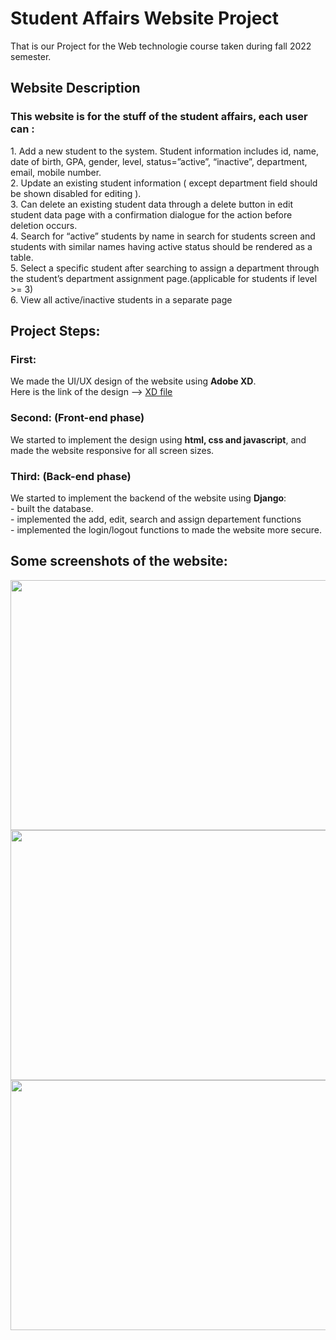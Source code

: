 # Student Affairs Website Project

That is our Project for the Web technologie course taken during fall 2022 semester.

<h2> Website Description</h2>
<h3>This website is for the stuff of the student affairs, each user can :</h3>
1. Add a new student to the system. Student information includes id, name,
date of birth, GPA, gender, level, status=”active”, “inactive”, department, email,
mobile number.</br>
2. Update an existing student information ( except department field should be
shown disabled for editing ).</br>
3. Can delete an existing student data through a delete button in edit student
data page with a confirmation dialogue for the action before deletion occurs.</br>
4. Search for “active” students by name in search for students screen and
students with similar names having active status should be rendered as a table.</br>
5. Select a specific student after searching to assign a department through
the student’s department assignment page.(applicable for students if level >= 3)</br>
6. View all active/inactive students in a separate page</br>

<h2>Project Steps: </h2>
<h3>First:</h3>
We made the UI/UX design of the website using <b>Adobe XD</b>.</br>
Here is the link of the design --> <a href="https://github.com/miraehab/Student-Affairs-Website-Project/blob/main/website-desgin.xd">XD file</a></br>
<h3>Second: (Front-end phase)</h3>
We started to implement the design using <b>html, css and javascript</b>, and made the website responsive for all screen sizes.</br>
<h3>Third: (Back-end phase)</h3>
We started to implement the backend of the website using <b>Django</b>: </br>
- built the database.</br>
- implemented the add, edit, search and assign departement functions</br>
- implemented the login/logout functions to made the website more secure.</br>

<h2>Some screenshots of the website:</h2>
<div>
<img src="https://user-images.githubusercontent.com/74511706/170028257-6503d96f-b2ff-44df-a7d8-cb1f91330a7a.png"  width="600" height="400" />
<img src="https://user-images.githubusercontent.com/74511706/170029132-421696f8-9f8b-431b-8ba9-65977c574664.png"  width="600" height="400" />
<img src="https://user-images.githubusercontent.com/74511706/170029410-84e62885-15e6-48e0-bce2-80951b4d4e86.png"  width="600" height="400" />
 </div>
